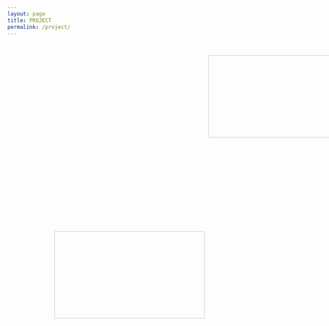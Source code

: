 ```yaml
---
layout: page
title: PROJECT
permalink: /project/
---
```


<!--HTML 방법
[<img src="/assets/img/roborts_original.png" alt="Hello" width="400" height="270" onmouseover="this.src='/assets/img/roborts_modified.png'" width="400" height="270"  onmouseout="this.src='/assets/img/roborts_original.png'"/>](/roborts/)
-->

<html>
<head>
  <style type="text/css">
    .pic1
    {
      position:absolute;
      top:180px;
      left:19px;
      width:300px;
      height:190px;
      background: url(/assets/img/roborts_original.png) no-repeat;
      background-size: contain;
    }
    .text1
    {
      width:300px;
      height:190px;
      background:#FFF;
      opacity:0;
    }
    .pic1:hover .text1
    {
      opacity:0.6;
      text-align:center;
      color:#000000;
      font-size:20px;
      font-weight:700;
      font-family:"Times New Roman", Times, serif;
      padding:45px;
    }
    .pic2
    {
      position:absolute;
      top:180px;
      left:335px;
      width:auto;
      height:185px;
      background: url(/assets/img/burger.png) no-repeat;
      background-size: contain;
      max-width: 400px;
    }
    .text2
    {
      width:340px;
      height:217px;
      background:#FFF;
      opacity:0;
    }
    .pic2:hover .text2
    {
      opacity:0.6;
      text-align:center;
      color:#000000;
      font-size:20px;
      font-weight:700;
      font-family:"Times New Roman", Times, serif;
      padding:45px;
    }
    .pic3
    {
      position:absolute;
      top:380px;
      left:335px;
      width:355px;
      height:182px;
      background: url(/assets/img/DORI.png) no-repeat;
      background-size: contain;
      max-width: 400px;
    }
    .text3
    {
      width:340px;
      height:196px;
      background:#FFF;
      opacity:0;
    }
    .pic3:hover .text3
    {
      opacity:0.6;
      text-align:center;
      color:#000000;
      font-size:20px;
      font-weight:700;
      font-family:"Times New Roman", Times, serif;
      padding:45px;
    }
    .pic4
    {
      position:absolute;
      top:380px;
      left:19px;
      width:320px;
      height:266px;
      background: url(/assets/img/sentiment-analysis.png) no-repeat;
      background-size: contain;
      max-width: 300px;
    }
    .text4
    {
      width:300px;
      height:196px;
      background:#FFF;
      opacity:0;
    }
    .pic4:hover .text4
    {
      opacity:0.6;
      text-align:center;
      color:#000000;
      font-size:20px;
      font-weight:700;
      font-family:"Times New Roman", Times, serif;
      padding:45px;
    }
    .pic5
    {
      position:absolute;
      top:580px;
      left:19px;
      width:320px;
      height:300px;
      background: url(/assets/img/gesture-generation.jpg) no-repeat;
      background-size: contain;
      max-width: 300px;
    }
    .text5
    {
      width:300px;
      height:196px;
      background:#FFF;
      opacity:0;
    }
    .pic5:hover .text5
    {
      opacity:0.6;
      text-align:center;
      color:#000000;
      font-size:20px;
      font-weight:700;
      font-family:"Times New Roman", Times, serif;
      padding:45px;
    }
    .pic6
    {
      position:absolute;
      border : 1px solid #ccc;
      top:180px;
      left:685px;
      width:380px;
      height:185px;
      background: url(/assets/img/odmgpf.jpg) no-repeat;
      background-size: contain;
      max-width: 320px;
    }
    .text6
    {
      width:320px;
      height:196px;
      background:#FFF;
      opacity:0;
    }
    .pic6:hover .text6
    {
      opacity:0.6;
      text-align:center;
      color:#000000;
      font-size:20px;
      font-weight:700;
      font-family:"Times New Roman", Times, serif;
      padding:45px;
    }
    .pic7
    {
      position:absolute;
      border : 1px solid #ccc;
      top:580px;
      left:335px;
      width:380px;
      height:196px;
      background: url(/assets/img/chatbot.jpg) no-repeat;
      background-size: contain;
      max-width: 340px;
    }
    .text7
    {
      width:340px;
      height:196px;
      background:#FFF;
      opacity:0;
    }
    .pic7:hover .text7
    {
      opacity:0.6;
      text-align:center;
      color:#000000;
      font-size:20px;
      font-weight:700;
      font-family:"Times New Roman", Times, serif;
      padding:45px;
    }

  </style>
</head>
<body>
  
  <div class="pic1">
  <div class="text1">
  <br>
  <a href="/roborts/" class="no-uline" 
  style="
  color: black;
  font-size: 1.0em;
  font-weight: bold;
  text-decoration: none;
  ">
    RoboRTS
  </a>
  </div>
</div>
  
  <div class="pic2">
  <div class="text2">
  <br>
  <a href="/stargazer/" class="no-uline" 
  style="
  color: black;
  font-size: 1.0em;
  font-weight: bold;
  text-decoration: none;
  ">
    Stargazer
  </a>
  </div>
</div>
  
  <div class="pic3">
  <div class="text3">
  <br>
  <a href="/dori/" class="no-uline" 
  style="
  color: black;
  font-size: 1.0em;
  font-weight: bold;
  text-decoration: none;
  ">
    Digital Companion Robot
  </a>
  </div>
</div>

  <div class="pic4">
  <div class="text4">
  <br>
  <a href="/sentiment-analysis/" class="no-uline" 
  style="
  color: black;
  font-size: 1.0em;
  font-weight: bold;
  text-decoration: none;
  ">
    Sentiment Analysis
  </a>
  </div>
</div>

  <div class="pic5">
  <div class="text5">
  <br>
  <a href="/gesture-generation/" class="no-uline" 
  style="
  color: black;
  font-size: 1.0em;
  font-weight: bold;
  text-decoration: none;
  ">
    Gesture Generation
  </a>
  </div>
</div>

  <div class="pic6">
  <div class="text6">
  <br>
  <a href="/odmgpf/" class="no-uline" 
  style="
  color: black;
  font-size: 1.0em;
  font-weight: bold;
  text-decoration: none;
  ">
    ODMG-PF
  </a>
  </div>
</div>

  <div class="pic7">
  <div class="text7">
  <br>
  <a href="/chatbot/" class="no-uline" 
  style="
  color: black;
  font-size: 1.0em;
  font-weight: bold;
  text-decoration: none;
  ">
    Chatbot
  </a>
  </div>
</div>

</div>
</body>
</html>







